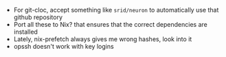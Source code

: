 * For git-cloc, accept something like `srid/neuron` to automatically use that github repository
* Port all these to Nix? that ensures that the correct dependencies are installed
* Lately, nix-prefetch always gives me wrong hashes, look into it
* opssh doesn't work with key logins
